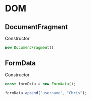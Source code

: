 # DOM

## DocumentFragment

Constructor:
```javascript
new DocumentFragment()
```


## FormData

Constructor:

```javascript
const formData = new FormData();

formData.append("username", "Chris");
```
